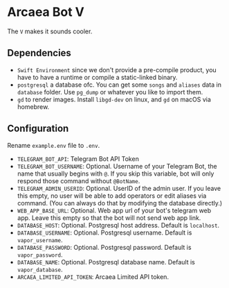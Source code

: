 # Arcaea Bot V

The `V` makes it sounds cooler.

## Dependencies

- `Swift Environment` since we don't provide a pre-compile product, you have to have a runtime or compile a static-linked binary.
- `postgresql` a database ofc. You can get some `songs` and `aliases` data in `database` folder. Use `pg_dump` or whatever you like to import them.
- `gd` to render images. Install `libgd-dev` on linux, and `gd` on macOS via homebrew.

## Configuration

Rename `example.env` file to `.env`.

- `TELEGRAM_BOT_API`: Telegram Bot API Token
- `TELEGRAM_BOT_USERNAME`: Optional. Username of your Telegram Bot, the name that usually begins with `@`. If you skip this variable, bot will only respond those command without `@BotName`.
- `TELEGRAM_ADMIN_USERID`: Optional. UserID of the admin user. If you leave this empty, no user will be able to add operators or edit aliases via command. (You can always do that by modifying the database directly.)
- `WEB_APP_BASE_URL`: Optional. Web app url of your bot's telegram web app. Leave this empty so that the bot will not send web app link.
- `DATABASE_HOST`: Optional. Postgresql host address. Default is `localhost`.
- `DATABASE_USERNAME`: Optional. Postgresql username. Default is `vapor_username`.
- `DATABASE_PASSWORD`: Optional. Postgresql password. Default is `vapor_password`.
- `DATABASE_NAME`: Optional. Postgresql database name. Default is `vapor_database`.
- `ARCAEA_LIMITED_API_TOKEN`: Arcaea Limited API token.